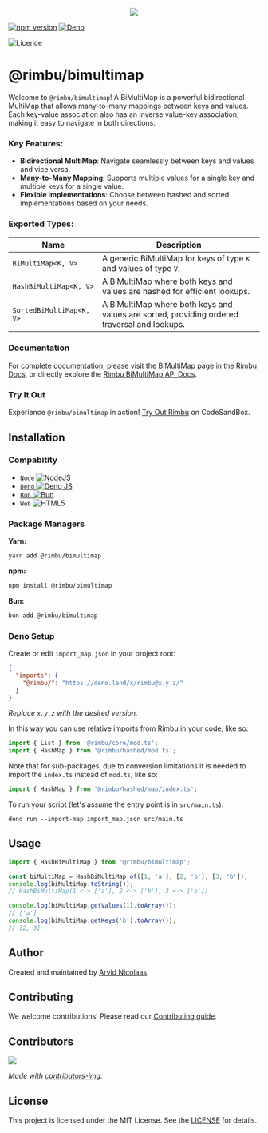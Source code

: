 <p align="center">
    <img src="https://github.com/rimbu-org/rimbu/raw/main/assets/rimbu_logo.svg" />
</p>

[![npm version](https://badge.fury.io/js/@rimbu%2Fbimultimap.svg)](https://www.npmjs.com/package/@rimbu/bimultimap) [![Deno](https://shield.deno.dev/x/rimbu)](http://deno.land/x/rimbu)

![Licence](https://img.shields.io/github/license/rimbu-org/rimbu)

# @rimbu/bimultimap

Welcome to `@rimbu/bimultimap`! A BiMultiMap is a powerful bidirectional MultiMap that allows many-to-many mappings between keys and values. Each key-value association also has an inverse value-key association, making it easy to navigate in both directions.

### Key Features:

- **Bidirectional MultiMap**: Navigate seamlessly between keys and values and vice versa.
- **Many-to-Many Mapping**: Supports multiple values for a single key and multiple keys for a single value.
- **Flexible Implementations**: Choose between hashed and sorted implementations based on your needs.

### Exported Types:

| Name                     | Description                                                                                  |
| ------------------------ | -------------------------------------------------------------------------------------------- |
| `BiMultiMap<K, V>`       | A generic BiMultiMap for keys of type `K` and values of type `V`.                            |
| `HashBiMultiMap<K, V>`   | A BiMultiMap where both keys and values are hashed for efficient lookups.                    |
| `SortedBiMultiMap<K, V>` | A BiMultiMap where both keys and values are sorted, providing ordered traversal and lookups. |

### Documentation

For complete documentation, please visit the [BiMultiMap page](https://rimbu.org/docs/collections/bimultimap) in the [Rimbu Docs](https://rimbu.org), or directly explore the [Rimbu BiMultiMap API Docs](https://rimbu.org/api/rimbu/bimultimap).

### Try It Out

Experience `@rimbu/bimultimap` in action! [Try Out Rimbu](https://codesandbox.io/s/github/vitoke/rimbu-sandbox/tree/main?previewwindow=console&view=split&editorsize=65&moduleview=1&module=/src/index.ts) on CodeSandBox.

## Installation

### Compabitity

- [`Node` ![NodeJS](https://img.shields.io/badge/node.js-6DA55F?logo=node.js&logoColor=white)](https://nodejs.org)
- [`Deno` ![Deno JS](https://img.shields.io/badge/deno%20js-000000?logo=deno&logoColor=white)](https://deno.com/runtime)
- [`Bun` ![Bun](https://img.shields.io/badge/Bun-%23000000.svg?logoColor=white)](https://bun.sh/)
- `Web` ![HTML5](https://img.shields.io/badge/html5-%23E34F26.svg?logoColor=white)

### Package Managers

**Yarn:**

```sh
yarn add @rimbu/bimultimap
```

**npm:**

```sh
npm install @rimbu/bimultimap
```

**Bun:**

```sh
bun add @rimbu/bimultimap
```

### Deno Setup

Create or edit `import_map.json` in your project root:

```json
{
  "imports": {
    "@rimbu/": "https://deno.land/x/rimbu@x.y.z/"
  }
}
```

_Replace `x.y.z` with the desired version._

In this way you can use relative imports from Rimbu in your code, like so:

```ts
import { List } from '@rimbu/core/mod.ts';
import { HashMap } from '@rimbu/hashed/mod.ts';
```

Note that for sub-packages, due to conversion limitations it is needed to import the `index.ts` instead of `mod.ts`, like so:

```ts
import { HashMap } from '@rimbu/hashed/map/index.ts';
```

To run your script (let's assume the entry point is in `src/main.ts`):

`deno run --import-map import_map.json src/main.ts`

## Usage

```ts
import { HashBiMultiMap } from '@rimbu/bimultimap';

const biMultiMap = HashBiMultiMap.of([1, 'a'], [2, 'b'], [3, 'b']);
console.log(biMultiMap.toString());
// HashBiMultiMap(1 <-> ['a'], 2 <-> ['b'], 3 <-> ['b'])

console.log(biMultiMap.getValues(1).toArray());
// ['a']
console.log(biMultiMap.getKeys('b').toArray());
// [2, 3]
```

## Author

Created and maintained by [Arvid Nicolaas](https://github.com/vitoke).

## Contributing

We welcome contributions! Please read our [Contributing guide](https://github.com/rimbu-org/rimbu/blob/main/CONTRIBUTING.md).

## Contributors

<img src = "https://contrib.rocks/image?repo=rimbu-org/rimbu"/>

_Made with [contributors-img](https://contrib.rocks)._

## License

This project is licensed under the MIT License. See the [LICENSE](./LICENSE) for details.
